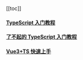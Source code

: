 [[toc]]

#### [TypeScript 入门教程](https://ts.xcatliu.com/introduction/index.html)

#### [了不起的 TypeScript 入门教程](https://juejin.cn/post/6844904182843965453)

#### [ Vue3+TS 快速上手](https://24kcs.github.io/vue3_study/)
